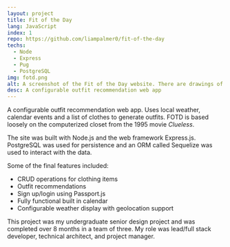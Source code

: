 ```yaml
---
layout: project
title: Fit of the Day
lang: JavaScript
index: 1
repo: https://github.com/liampalmer0/fit-of-the-day
techs:
  - Node
  - Express
  - Pug
  - PostgreSQL
img: fotd.png
alt: A screenshot of the Fit of the Day website. There are drawings of clothes floating in the background and text that reads 'Daily outfits made for you'
desc: A configurable outfit recommendation web app
---
```


A configurable outfit recommendation web app. Uses local weather, calendar events and a list of clothes to generate outfits. FOTD is based loosely on the computerized closet from the 1995 movie *Clueless*. 

The site was built with Node.js and the web framework Express.js. PostgreSQL was used for persistence and an ORM called Sequelize was used to interact with the data.

Some of the final features included:
* CRUD operations for clothing items
* Outfit recommendations
* Sign up/login using Passport.js
* Fully functional built in calendar
* Configurable weather display with geolocation support

This project was my undergraduate senior design project and was completed over 8 months in a team of three. My role was lead/full stack developer, technical architect, and project manager.


